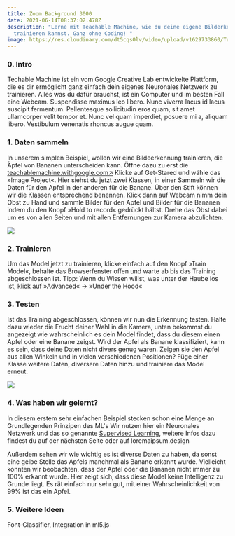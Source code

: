 ```yaml
---
title: Zoom Background 3000
date: 2021-06-14T08:37:02.478Z
description: "Lerne mit Teachable Machine, wie du deine eigene Bilderkennung
  trainieren kannst. Ganz ohne Coding! "
image: https://res.cloudinary.com/dt5cqs0lv/video/upload/v1629733860/Tutorials/Zoom_Background_3000_-_HD_720p_ejhluz.mp4
---
```

### **0. Intro**

Techable Machine ist ein vom Google Creative Lab entwickelte Plattform, die es dir ermöglicht ganz einfach dein eigenes Neuronales Netzwerk zu trainieren. Alles was du dafür brauchst, ist ein Computer und im besten Fall eine Webcam. Suspendisse maximus leo libero. Nunc viverra lacus id lacus suscipit fermentum. Pellentesque sollicitudin eros quam, sit amet ullamcorper velit tempor et. Nunc vel quam imperdiet, posuere mi a, aliquam libero. Vestibulum venenatis rhoncus augue quam.

### **1. Daten sammeln** 

In unserem simplen Beispiel, wollen wir eine Bildeerkennung trainieren, die Äpfel von Bananen unterscheiden kann. Öffne dazu zu erst die [teachablemachine.withgoogle.com↗︎](http://teachablemachine.withgoogle.com) Klicke auf Get-Stared und wähle das »Image Project«. Hier siehst du jetzt zwei Klassen, in einer Sammeln wir die Daten für den Apfel in der anderen für die Banane. Über den Stift können wir die Klassen entsprechend benennen. Klick dann auf Webcam nimm dein Obst zu Hand und sammle Bilder für den Apfel und Bilder für die Bananen indem du den Knopf »Hold to record« gedrückt hältst. Drehe das Obst dabei um es von allen Seiten und mit allen Entfernungen zur Kamera abzulichten.

![](https://res.cloudinary.com/dt5cqs0lv/image/upload/v1623666894/Tutorials/tm_1_cjhlll.png)

### **2. Trainieren**

Um das Model jetzt zu trainieren, klicke einfach auf den Knopf »Train Model«, behalte das Browserfenster offen und warte ab bis das Training abgeschlossen ist. Tipp: Wenn du Wissen willst, was unter der Haube los ist, klick auf »Advanced« → »Under the Hood« 

### **3. Testen** 

Ist das Training abgeschlossen, können wir nun die Erkennung testen. Halte dazu wieder die Frucht deiner Wahl in die Kamera, unten bekommst du angezeigt wie wahrscheinlich es dein Model findet, dass du diesem einen Apfel oder eine Banane zeigst. Wird der Apfel als Banane klassifiziert, kann es sein, dass deine Daten nicht divers genug waren. Zeigen sie den Apfel aus allen Winkeln und in vielen verschiedenen Positionen? Füge einer Klasse weitere Daten, diversere Daten hinzu und trainiere das Model erneut. 

![](https://res.cloudinary.com/dt5cqs0lv/image/upload/v1623666944/Tutorials/tm_2_fce7lj.png)

### **4. Was haben wir gelernt?**

In diesem erstem sehr einfachen Beispiel stecken schon eine Menge an Grundlegenden Prinzipen des ML's Wir nutzen hier ein Neuronales Netzwerk und das so genannte [Supervised Learning](/wissen/supervised-learning), weitere Infos dazu findest du auf der nächsten Seite oder auf loremaipsum.design 

Außerdem sehen wir wie wichtig es ist diverse Daten zu haben, da sonst eine gelbe Stelle das Apfels manchmal als Banane erkannt wurde. Vielleicht konnten wir beobachten, dass der Apfel oder die Bananen nicht immer zu 100% erkannt wurde. Hier zeigt sich, dass diese Model keine Intelligenz zu Grunde liegt. Es rät einfach nur sehr gut, mit einer Wahrscheinlichkeit von 99% ist das ein Apfel. 

### **5. Weitere Ideen**

Font-Classifier, Integration in ml5.js